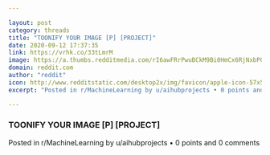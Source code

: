 ```yaml
---

layout: post
category: threads
title: "TOONIFY YOUR IMAGE [P] [PROJECT]"
date: 2020-09-12 17:37:35
link: https://vrhk.co/33tLmrM
image: https://a.thumbs.redditmedia.com/rI6awFRrPwuBCkM9Bi0HmCx6RjNxbP0IilTHTI3CH98.jpg
domain: reddit.com
author: "reddit"
icon: http://www.redditstatic.com/desktop2x/img/favicon/apple-icon-57x57.png
excerpt: "Posted in r/MachineLearning by u/aihubprojects • 0 points and 0 comments"

---
```


### TOONIFY YOUR IMAGE [P] [PROJECT]

Posted in r/MachineLearning by u/aihubprojects • 0 points and 0 comments